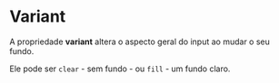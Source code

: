 # Variant

A propriedade **variant** altera o aspecto geral do input ao mudar o seu fundo.

Ele pode ser `clear` - sem fundo - ou `fill` - um fundo claro.